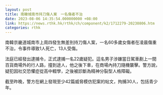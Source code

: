 ```yaml
---
layout: post
title: 南韓城南市持刀傷人案　一名傷者不治
date: 2023-08-06 14:35:54.000000000 +08:00
link: https://news.rthk.hk/rthk/ch/component/k2/1712279-20230806.htm
categories: rthk
---
```


南韓京畿道城南市上周四發生無差別持刀傷人案，一名60多歲女傷者在凌晨傷重不治，令事件導致1人死亡，13人受傷。

法庭已經發出逮捕令，正式逮捕一名22歲疑犯。這名男子涉嫌當日駕車剷上一間百貨商場外的行人路，撞到途人，他之後下車，在商場內持刀隨機襲擊。警方說，疑犯因社交恐懼症從高中輟學，之後被診斷為精神分裂型人格障礙。

截至昨晚，警方在網上發現至少42篇威脅模仿犯案的帖文，拘捕30人，包括青少年。
